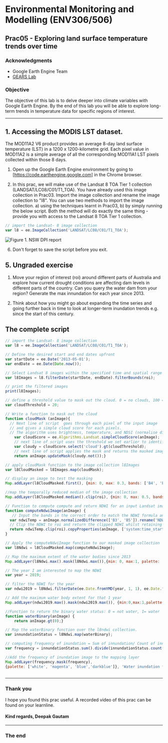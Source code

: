 # Environmental Monitoring and Modelling (ENV306/506)

## Prac05 - Exploring land surface temperature trends over time

### Acknowledgments 

- Google Earth Engine Team
- [GEARS Lab](https://www.gears-lab.com/emm_lab_4/)

### Objective

The objective of this lab is to delve deeper into climate variables with Google Earth Engine. By the end of this lab you will be able to explore long-term trends in temperature data for specific regions of interest. 

---------------------------------------------------
## 1. Accessing the MODIS LST dataset.
The MOD11A2 V6 product provides an average 8-day land surface temperature (LST) in a 1200 x 1200-kilometre grid. Each pixel value in MOD11A2 is a simple average of all the corresponding MOD11A1 LST pixels collected within those 8 days. 


1. Open up the Google Earth Engine environment by going to [https://code.earthengine.google.com] in the Chrome browser.

2. In this prac, we will make use of the Landsat 8 TOA Tier 1 collection (LANDSAT/LC08/C01/T1_TOA). You have already used this image collection in Prac03. Import the image collection and rename the image collection to "l8". You can use two methods to import the image collection. a) using the techniques learnt in Prac03, b) by simply running the below script. Both the method will do exactly the same thing - provide you with access to the Landsat 8 TOA Tier 1 collection.

```JavaScript
// import the Landsat- 8 image collection
var l8 = ee.ImageCollection('LANDSAT/LC08/C01/T1_TOA');
```

![Figure 1. NSW DPI report](Prac05/nswdpi.png)

6. Don't forget to save the script before you exit. 

## 5. Ungraded exercise

1. Move your region of interest (roi) around different parts of Australia and explore how current drought conditions are affecting dam levels in different parts of the country. Can you query the water dam from your region? Generate the max innundation for each year since 2013.

2. Think about how you might go about expanding the time series and going further back in time to look at longer-term inundation trends e.g. since the start of this century.

## The complete script

```JavaScript
// import the Landsat- 8 image collection
var l8 = ee.ImageCollection('LANDSAT/LC08/C01/T1_TOA');

// Define the desired start and end dates upfront
var startDate = ee.Date('2013-05-01');
var endDate = ee.Date(Date.now());

// Select Landsat 8 images within the specified time and spatial range
var l8Images = l8.filterDate(startDate, endDate).filterBounds(roi);

// print the filtered images
print(l8Images);

// define a threshold value to mask out the cloud. 0 = no clouds, 100 = completly cloudy
var cloudThreshold = 20;

// Write a function to mask out the cloud 
function cloudMask (anImage){
  // Next line of script  goes through each pixel of the input image
  // and gives a simple cloud score for each pixels. 
  // The algorithm uses brightness, temperature, and NDSI (normalise difference snow index)
	var cloudScore = ee.Algorithms.Landsat.simpleCloudScore(anImage);
	// next line of script uses the threshold we set earlier to identify the cloudy pixels
	var cloudy = cloudScore.select('cloud').gt(cloudThreshold);
	// next line of script applies the mask and returns the masked image
	return anImage.updateMask(cloudy.not());}

// apply cloudMask function to the image collection l8Images
var l8CloudMasked = l8Images.map(cloudMask);

// display an image to test the masking
Map.addLayer(l8CloudMasked.first(), {min: 0, max: 0.3, bands: ['B4', 'B3', 'B2']}, 'Testing the cloudMask');

//map the temporally reduced median of the image collection
Map.addLayer(l8CloudMasked.median().clip(roi), {min: 0, max: 0.5, bands: ['B4', 'B3', 'B2']}, 'Median, clipped true-color');

// Function to compute compute and return NDWI for an input Landsat image
function computeNdwiImage(anImage) {
   // Input the bands in the correct order to match the NDWI formula and rename the band name to NDWI
  var ndwiTemp = anImage.normalizedDifference(['B3', 'B5']).rename('NDWI');
  // Clip the NDWI to roi and return the clipped NDWI whilst retaining the timestamp from input image
  return ndwiTemp.clip(roi).copyProperties(anImage, ['system:time_start']);
}

// Apply the computeNdwiImage function to our masked image collection 
var l8Ndwi = l8CloudMasked.map(computeNdwiImage);

// Map the maximum extent of the water bodies since 2013
Map.addLayer(l8Ndwi.max().mask(l8Ndwi.max()),{min: 0, max:1, palette: ['blue','darkblue']}, 'Max extent of water');

// The year I am interested to map the NDWI
var year = 2019;

// filter the NDWI for the year
var ndwi2019 = l8Ndwi.filterDate(ee.Date.fromYMD(year, 1, 1), ee.Date.fromYMD(year, 12, 31));

// Add the maximum water body extent for that 1 year
Map.addLayer(ndwi2019.max().mask(ndwi2019.max()), {min:0,max:1,palette:['darkblue']}, 'Max extent 2019');

//Function to return the binary water status: 0 = not water, 1= water 
function waterBinary(anImage) {
	return anImage.gt(0);}

// Map the waterBinary function over the l8ndwi collection. 
var innundationStatus = l8Ndwi.map(waterBinary);

// computing frequency of inundation = Sum of innundation/ Count of innundation
var frequency = innundationStatus.sum().divide(innundationStatus.count());

//Add the frequency of inundation image to the mapping layer
Map.addLayer(frequency.mask(frequency),
{palette: ['white', 'magenta', 'blue','darkblue']}, 'Water inundation frequency');
  
```

-------
### Thank you

I hope you found this prac useful. A recorded video of this prac can be found on your learnline.

#### Kind regards, Deepak Gautam
------
### The end
